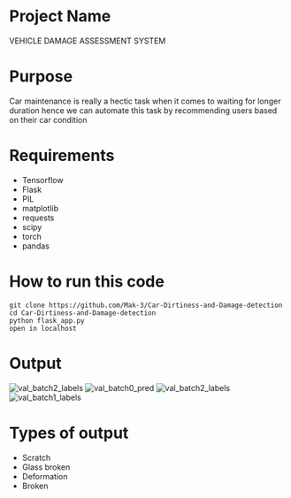 # Project Name
VEHICLE DAMAGE ASSESSMENT SYSTEM

# Purpose
Car maintenance is really a hectic task when it comes to waiting for longer duration hence we can automate this task by recommending users based on their car condition

# Requirements
- Tensorflow
- Flask
- PIL
- matplotlib
- requests
- scipy
- torch
- pandas

# How to run this code
```
git clone https://github.com/Mak-3/Car-Dirtiness-and-Damage-detection
cd Car-Dirtiness-and-Damage-detection
python flask_app.py
open in localhost
```

# Output
![val_batch2_labels](https://github.com/Gauthambhandary/Vehicle-Damage-Assessment-System/assets/76608448/113dc50b-c558-4aa6-80c7-545d59792b45)
![val_batch0_pred](https://github.com/Gauthambhandary/Vehicle-Damage-Assessment-System/assets/76608448/9ecc4022-3ecd-44b1-bf7a-fdb8f4040cef)
![val_batch2_labels](https://github.com/Gauthambhandary/Vehicle-Damage-Assessment-System/assets/76608448/149d29dd-2a8f-4f71-9f22-060cde99e1eb)
![val_batch1_labels](https://github.com/Gauthambhandary/Vehicle-Damage-Assessment-System/assets/76608448/f52dee50-a5a3-4e90-bd47-8cd8b41a3730)


# Types of output 
- Scratch
- Glass broken
- Deformation
- Broken


